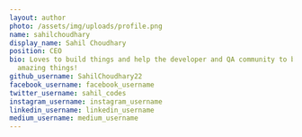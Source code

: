 ```yaml
---
layout: author
photo: /assets/img/uploads/profile.png
name: sahilchoudhary
display_name: Sahil Choudhary
position: CEO
bio: Loves to build things and help the developer and QA community to build
  amazing things!
github_username: SahilChoudhary22
facebook_username: facebook_username
twitter_username: sahil_codes
instagram_username: instagram_username
linkedin_username: linkedin_username
medium_username: medium_username
---
```

